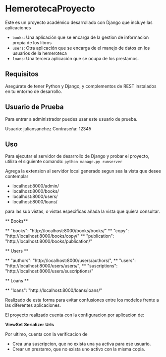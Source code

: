 # HemerotecaProyecto

Este es un proyecto académico desarrollado con Django que incluye las aplicaciones

- `books`: Una aplicación que se encarga de la gestion de informacion propia de los libros
- `users`: Otra aplicación que se encarga de el manejo de datos en los usuarios de la hemeroteca
- `loans`: Una tercera aplicación que se ocupa de los prestamos.

## Requisitos

Asegúrate de tener Python y Django, y complementos de REST instalados en tu entorno de desarrollo.

## Usuario de Prueba
Para entrar a administrador puedes usar este usuario de prueba.

Usuario: juliansanchez
Contraseña: 12345

## Uso
Para ejecutar el servidor de desarrollo de Django y probar el proyecto, utiliza el siguiente comando:
```python manage.py runserver```

Agrega la extension al servidor local generado segun sea la vista que desee contemplar

* localhost:8000/admin/
* localhost:8000/books/
* localhost:8000/users/
* localhost:8000/loans/

para las sub vistas, o vistas especificas añada la vista que quiera consultar.

** Books**

** "books": "http://localhost:8000/books/books/"
** "copy": "http://localhost:8000/books/copy/"
** "publication": "http://localhost:8000/books/publication/"

** Users **

** "authors": "http://localhost:8000/users/authors/",
** "users": "http://localhost:8000/users/users/",
** "suscriptions": "http://localhost:8000/users/suscriptions/"

** Loans **

** "loans": "http://localhost:8000/loans/loans/"

Realizado de esta forma para evitar confusiones entre los modelos frente a las diferentes aplicaciones.


El proyecto realizado cuenta con la configuracion por aplicacion de:

**ViewSet**
**Serializer**
**Urls**

Por ultimo, cuenta con la verificacion de

* Crea una suscripcion, que no exista una ya activa para ese usuario.
* Crear un prestamo, que no exista uno activo con la misma copia.